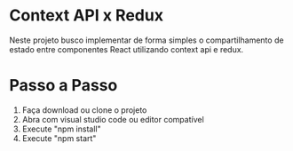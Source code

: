 # Context API x Redux
Neste projeto busco implementar de forma simples o compartilhamento de estado entre componentes React utilizando context api e redux.

# Passo a Passo
1. Faça download ou clone o projeto
2. Abra com visual studio code ou editor compatível
3. Execute "npm install"
4. Execute "npm start"
